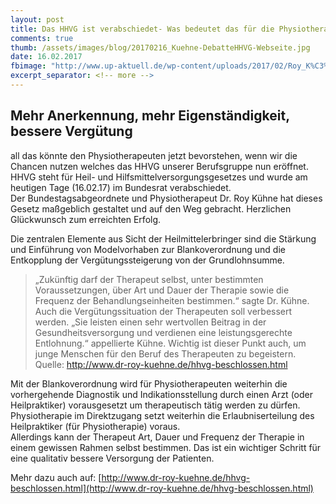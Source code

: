 ```yaml
---
layout: post
title: Das HHVG ist verabschiedet- Was bedeutet das für die Physiotherapie
comments: true
thumb: /assets/images/blog/20170216_Kuehne-DebatteHHVG-Webseite.jpg
date: 16.02.2017
fbimage: "http://www.up-aktuell.de/wp-content/uploads/2017/02/Roy_K%C3%BChne.png"
excerpt_separator: <!-- more -->
---
```

<script async custom-element="amp-facebook" src="https://cdn.ampproject.org/v0/amp-facebook-0.1.js"></script>
## Mehr Anerkennung, mehr Eigenständigkeit, bessere Vergütung
all das könnte den Physiotherapeuten jetzt bevorstehen, wenn wir die Chancen nutzen welches das HHVG unserer Berufsgruppe nun eröffnet. <!-- more --> 
HHVG steht für Heil- und Hilfsmittelversorgungsgesetzes und wurde am heutigen Tage \(16.02.17\) im Bundesrat verabschiedet.  
Der Bundestagsabgeordnete und Physiotherapeut Dr. Roy Kühne hat dieses Gesetz maßgeblich gestaltet und auf den Weg gebracht. Herzlichen Glückwunsch zum erreichten Erfolg.  
  
Die zentralen Elemente aus Sicht der Heilmittelerbringer sind die Stärkung und Einführung von Modelvorhaben zur Blankoverordnung und die Entkopplung der Vergütungssteigerung von der Grundlohnsumme.  

> „Zukünftig darf der Therapeut selbst, unter bestimmten Voraussetzungen, über Art und Dauer der Therapie sowie die Frequenz der Behandlungseinheiten bestimmen.“ sagte Dr. Kühne. Auch die Vergütungssituation der Therapeuten soll verbessert werden. „Sie leisten einen sehr wertvollen Beitrag in der Gesundheitsversorgung und verdienen eine leistungsgerechte Entlohnung.“ appellierte Kühne. Wichtig ist dieser Punkt auch, um junge Menschen für den Beruf des Therapeuten zu begeistern.  
  Quelle: http://www.dr-roy-kuehne.de/hhvg-beschlossen.html
  
Mit der Blankoverordnung wird für Physiotherapeuten weiterhin die vorhergehende Diagnostik und Indikationsstellung durch einen Arzt \(oder Heilpraktiker\) vorausgesetzt um therapeutisch tätig werden zu dürfen. Physiotherapie im Direktzugang setzt weiterhin die Erlaubniserteilung des Heilpraktiker \(für Physiotherapie\) voraus.  
Allerdings kann der Therapeut Art, Dauer und Frequenz der Therapie in einem gewissen Rahmen selbst bestimmen. Das ist ein wichtiger Schritt für eine qualitativ bessere Versorgung der Patienten.  
  
Mehr dazu auch auf: [http://www.dr-roy-kuehne.de/hhvg-beschlossen.html](http://www.dr-roy-kuehne.de/hhvg-beschlossen.html)  
  

<amp-facebook width="552" height="310" layout="responsive" data-embed-as="video"  data-href="https://www.facebook.com/unternehmenpraxis/videos/vb.456502557696394/1487531211260185/"></amp-facebook>
  
